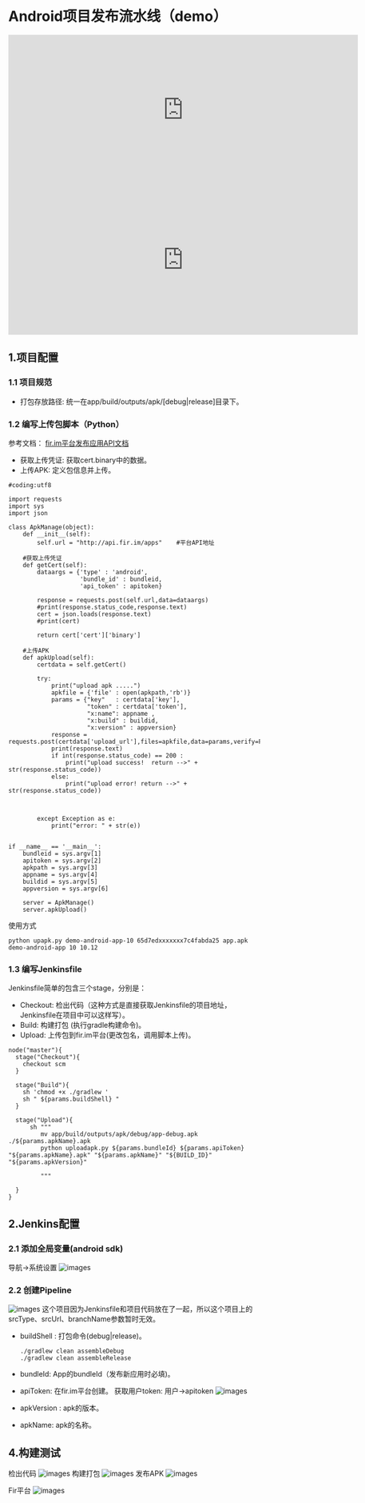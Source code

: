# Android项目发布流水线（demo）

<iframe height=300 width=700 src="http://ke.itzeyang.com/android-01.mp4" frameborder=0 allowfullscreen></iframe>


<iframe height=300 width=700 src="http://ke.itzeyang.com/android-02.mp4" frameborder=0 allowfullscreen></iframe>

## 1.项目配置

### 1.1 项目规范
- 打包存放路径: 统一在app/build/outputs/apk/[debug|release]目录下。

### 1.2 编写上传包脚本（Python）
参考文档： [fir.im平台发布应用API文档](https://fir.im/docs/publish)

- 获取上传凭证: 获取cert.binary中的数据。
- 上传APK: 定义包信息并上传。

```
#coding:utf8

import requests
import sys
import json

class ApkManage(object):
    def __init__(self):
        self.url = "http://api.fir.im/apps"    #平台API地址
    
    #获取上传凭证
    def getCert(self):
        dataargs = {'type' : 'android',
                    'bundle_id' : bundleid,
                    'api_token' : apitoken}

        response = requests.post(self.url,data=dataargs)
        #print(response.status_code,response.text)
        cert = json.loads(response.text)
        #print(cert)

        return cert['cert']['binary']
    
    #上传APK
    def apkUpload(self):
        certdata = self.getCert()
        
        try:
            print("upload apk .....")
            apkfile = {'file' : open(apkpath,'rb')}
            params = {"key"   : certdata['key'],
                      "token" : certdata['token'],
                      "x:name": appname ,
                      "x:build" : buildid,
                      "x:version" : appversion}
            response = requests.post(certdata['upload_url'],files=apkfile,data=params,verify=False)
            print(response.text)
            if int(response.status_code) == 200 :
                print("upload success!  return -->" + str(response.status_code))
            else:
                print("upload error! return -->" + str(response.status_code))



        except Exception as e:
            print("error: " + str(e))


if __name__ == '__main__':
    bundleid = sys.argv[1]
    apitoken = sys.argv[2]
    apkpath = sys.argv[3]
    appname = sys.argv[4]
    buildid = sys.argv[5]
    appversion = sys.argv[6]

    server = ApkManage()
    server.apkUpload()

```

使用方式

```
python upapk.py demo-android-app-10 65d7edxxxxxxx7c4fabda25 app.apk  demo-android-app 10 10.12
```


### 1.3 编写Jenkinsfile
Jenkinsfile简单的包含三个stage，分别是：

- Checkout: 检出代码（这种方式是直接获取Jenkinsfile的项目地址，Jenkinsfile在项目中可以这样写）。
- Build: 构建打包 (执行gradle构建命令)。
- Upload: 上传包到fir.im平台(更改包名，调用脚本上传)。

```
node("master"){
  stage("Checkout"){
    checkout scm
  }

  stage("Build"){
    sh 'chmod +x ./gradlew '
    sh " ${params.buildShell} "
  }
  
  stage("Upload"){
      sh """  
         mv app/build/outputs/apk/debug/app-debug.apk ./${params.apkName}.apk
         python uploadapk.py ${params.bundleId} ${params.apiToken} "${params.apkName}.apk" "${params.apkName}" "${BUILD_ID}" "${params.apkVersion}"
         
         """
  
  }
}

```


## 2.Jenkins配置

### 2.1 添加全局变量(android sdk)
导航->系统设置
![images](./images/6.png)

### 2.2 创建Pipeline
![images](./images/5.png)
这个项目因为Jenkinsfile和项目代码放在了一起，所以这个项目上的srcType、srcUrl、branchName参数暂时无效。

- buildShell : 打包命令(debug|release)。

	```
	./gradlew clean assembleDebug
	./gradlew clean assembleRelease
	```
- bundleId: App的bundleId（发布新应用时必填)。
- apiToken: 在fir.im平台创建。
获取用户token: 用户->apitoken
![images](./images/8.png)

- apkVersion : apk的版本。
- apkName: apk的名称。



## 4.构建测试
检出代码
![images](./images/9.png)
构建打包
![images](./images/10.png)
发布APK
![images](./images/11.png)

Fir平台
![images](./images/12.png)






